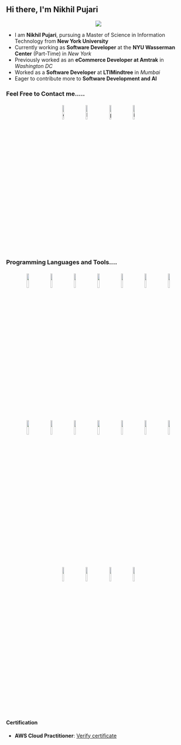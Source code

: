 ## Hi there, I'm Nikhil Pujari

<p align="center">
<img src="https://nikhilpujari.in/assets/images/LinkedInBanner.png"/>
</p>


- I am **Nikhil Pujari**, pursuing a Master of Science in Information Technology from **New York University**
- Currently working as **Software Developer** at the **NYU Wasserman Center** (Part-Time) in *New York*
- Previously worked as an **eCommerce Developer at Amtrak** in *Washington DC*
- Worked as a **Software Developer** at **LTIMindtree** in *Mumbai*
- Eager to contribute more to **Software Development and AI**


### Feel Free to Contact me.....

<p align="center">
	<a href="https://github.com/nikhilpujari"><img alt="github" width="10%" style="padding:5px" src="https://img.icons8.com/clouds/100/000000/github.png"/></a>
	<a href="https://www.linkedin.com/in/nikhil-pujari/"><img alt="linkedin" width="10%" style="padding:5px" src="https://img.icons8.com/clouds/100/000000/linkedin.png"/></a>
	<a href="https://www.nikhilpujari.in"><img alt="portfolio" width="10%" style="padding:5px" src="https://img.icons8.com/?size=100&id=111139&format=png&color=000000"/></a>
	<a href="https://www.instagram.com/nikhilxpujari/"><img alt="instagram" width="10%" style="padding:5px" src="https://img.icons8.com/?size=100&id=hFoVFpm6gl9A&format=png&color=000000"/></a>
	
</p>

### Programming Languages and Tools....

<p align="center">
	<img width="10%" style="padding:5px" src="https://img.icons8.com/color/144/000000/java-coffee-cup-logo.png"/>
	<img width="10%" style="padding:5px" src="https://img.icons8.com/color/144/000000/python.png"/>
	<img width="10%" style="padding:5px" src="https://img.icons8.com/color/144/000000/javascript.png"/>
	<img width="10%" style="padding:5px" src="https://img.icons8.com/?size=100&id=17836&format=png&color=000000"/>
	<img width="10%" style="padding:5px" src="https://img.icons8.com/?size=100&id=NfbyHexzVEDk&format=png&color=000000"/>
	<img width="10%" style="padding:5px" src="https://img.icons8.com/?size=100&id=75SmvQNePWEy&format=png&color=000000"/>
	<img width="10%" style="padding:5px" src="https://img.icons8.com/?size=100&id=71257&format=png&color=000000"/>
	<img width="10%" style="padding:5px" src="https://img.icons8.com/?size=100&id=UFXRpPFebwa2&format=png&color=000000"/>
	<img width="10%" style="padding:5px" src="https://img.icons8.com/?size=100&id=54087&format=png&color=000000"/>
	<img width="10%" style="padding:5px" src="https://img.icons8.com/?size=100&id=33039&format=png&color=000000"/>
	<img width="10%" style="padding:5px" src="https://img.icons8.com/?size=100&id=oROcPah5ues6&format=png&color=000000"/>
	<img width="10%" style="padding:5px" src="https://img.icons8.com/?size=100&id=90519&format=png&color=000000"/>
	<img width="10%" style="padding:5px" src="https://img.icons8.com/?size=100&id=39292&format=png&color=000000"/>
	<img width="10%" style="padding:5px" src="https://img.icons8.com/?size=100&id=22813&format=png&color=000000"/>
	<img width="10%" style="padding:5px" src="https://img.icons8.com/?size=100&id=13441&format=png&color=000000"/>
	<img width="10%" style="padding:5px" src="https://img.icons8.com/?size=100&id=20909&format=png&color=000000"/>
	<img width="10%" style="padding:5px" src="https://img.icons8.com/?size=100&id=21278&format=png&color=000000"/>
	<img width="10%" style="padding:5px" src="https://img.icons8.com/?size=100&id=VLKafOkk3sBX&format=png&color=000000"/>
	

</p>

#### Certification
- **AWS Cloud Practitioner**: [Verify certificate](https://www.credly.com/badges/9b65632e-e334-4ec9-829a-4a11620db983)

